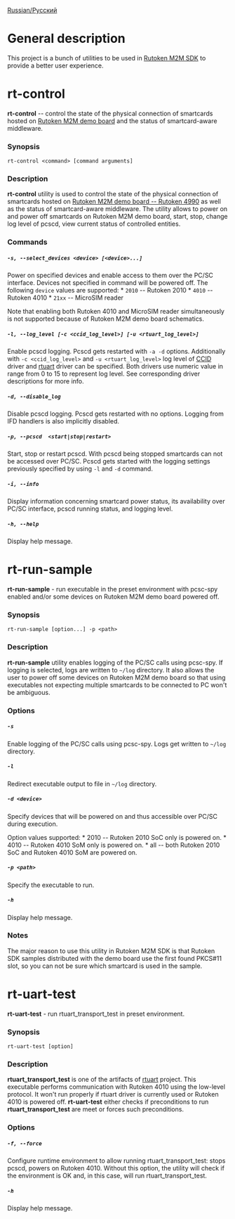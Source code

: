 [Russian/Русский](README_RUS.md)

# General description

This project is a bunch of utilities to be used in [Rutoken M2M SDK](https://www.rutoken.ru/products/all/rutoken-m2m/)
to provide a better user experience.

# rt-control

**rt-control** -- control the state of the physical connection of smartcards hosted on
[Rutoken M2M demo board](https://www.rutoken.ru/products/all/rutoken-m2m/)
and the status of smartcard-aware middleware.

### Synopsis

`rt-control <command> [command arguments]`

### Description

**rt-control** utility is used to control the state of the physical connection of smartcards hosted on
[Rutoken M2M demo board -- Rutoken 4990](https://www.rutoken.ru/products/all/rutoken-m2m/)
as well as the status of smartcard-aware middleware. The utility allows to power on and power off smartcards on Rutoken M2M demo board,
start, stop, change log level of pcscd, view current status of controlled entities.

### Commands

##### `-s, --select_devices <device> [<device>...]`

Power on specified devices and enable access to them over the PC/SC interface.
Devices not specified in command will be powered off. The following `device` values are supported:
    * `2010` -- Rutoken 2010
    * `4010` -- Rutoken 4010
    * `21xx` -- MicroSIM reader

Note that enabling both Rutoken 4010 and MicroSIM reader simultaneously is not supported because of Rutoken M2M demo board schematics.

##### `-l, --log_level [-c <ccid_log_level>] [-u <rtuart_log_level>]`

Enable pcscd logging. Pcscd gets restarted with `-a -d` options. Additionally with `-c <ccid_log_level>` and `-u <rtuart_log_level>` log level of [CCID](https://ccid.apdu.fr/) driver and [rtuart](https://github.com/AktivCo/rtuart) driver can be specified. Both drivers use numeric value in range from 0 to 15 to represent log level. See corresponding driver descriptions for more info.

##### `-d, --disable_log`

Disable pcscd logging. Pcscd gets restarted with no options. Logging from IFD handlers is also implicitly disabled.

##### `-p, --pcscd  <start|stop|restart>`

Start, stop or restart pcscd. With pcscd being stopped smartcards can not be accessed over PC/SC. Pcscd gets started with the logging settings previously specified by using `-l` and `-d` command.

##### `-i, --info`

Display information concerning smartcard power status, its availability over PC/SC interface, pcscd running status, and logging level.

##### `-h, --help`

Display help message.

# rt-run-sample

**rt-run-sample** - run executable in the preset environment with pcsc-spy enabled and/or some devices on Rutoken M2M demo board powered off.

### Synopsis

`rt-run-sample [option...] -p <path>`

### Description

**rt-run-sample** utility enables logging of the PC/SC calls using pcsc-spy. If logging is selected, logs are written
to `~/log` directory. It also allows the user to power off some devices on Rutoken M2M demo board so that using executables not expecting multiple smartcards to be connected to PC won't be ambiguous.

### Options

##### `-s`

Enable logging of the PC/SC calls using pcsc-spy. Logs get written to `~/log` directory.

##### `-l`

Redirect executable output to file in `~/log` directory.

##### `-d <device>`

Specify devices that will be powered on and thus accessible over PC/SC during execution.

Option values supported:
    * 2010 -- Rutoken 2010 SoC only is powered on.
    * 4010 -- Rutoken 4010 SoM only is powered on.
    * all -- both Rutoken 2010 SoC and Rutoken 4010 SoM are powered on.

##### `-p <path>`

Specify the executable to run.

##### `-h`

Display help message.

### Notes

The major reason to use this utility in Rutoken M2M SDK is that Rutoken SDK samples distributed with the demo board use the first found PKCS#11 slot, so you can not be sure which smartcard is used in the sample.

# rt-uart-test

**rt-uart-test** - run rtuart_transport_test in preset environment.

### Synopsis

`rt-uart-test [option]`

### Description

**rtuart_transport_test** is one of the artifacts of [rtuart](https://github.com/AktivCo/rtuart) project. This executable performs communication with Rutoken 4010 using the low-level protocol. It won't run properly if rtuart driver is currently used or Rutoken 4010 is powered off. **rt-uart-test** either checks if preconditions to run **rtuart_transport_test** are meet or forces such preconditions.

### Options

##### `-f, --force`

Configure runtime environment to allow running rtuart_transport_test: stops pcscd, powers on Rutoken 4010. Without this option, the utility will check if the environment is OK and, in this case, will run rtuart_transport_test.

##### `-h`

Display help message.
